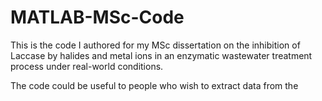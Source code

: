# MATLAB-MSc-Code
This is the code I authored for my MSc dissertation on the inhibition of Laccase by halides and metal ions in an enzymatic wastewater treatment process under real-world conditions.

The code could be useful to people who wish to extract data from the
